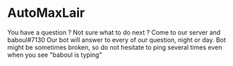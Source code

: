 # AutoMaxLair
You have a question ? Not sure what to do next ?
Come to our server and baboul#7130 Our bot will answer to every of our question, night or day.
Bot might be sometimes broken, so do not hesitate to ping several times even when you see "baboul is typing"